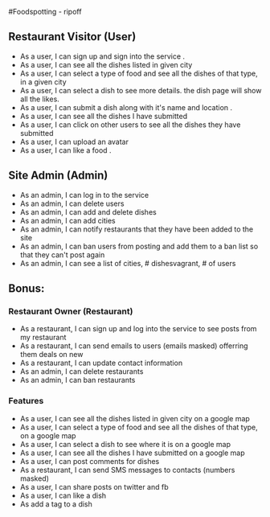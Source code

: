 #Foodspotting - ripoff

## Restaurant Visitor (User)
- As a user, I can sign up and sign into the service .
- As a user, I can see all the dishes listed in given city
- As a user, I can select a type of food and see all the dishes of that type, in a given city
- As a user, I can select a dish to see more details. the dish page will show all the likes.
- As a user, I can submit a dish along with it's name and location .
- As a user, I can see all the dishes I have submitted
- As a user, I can click on other users to see all the dishes they have submitted 
- As a user, I can upload an avatar 
- As a user, I can like a food .

## Site Admin (Admin)
- As an admin, I can log in to the service
- As an admin, I can delete users
- As an admin, I can add and delete dishes
- As an admin, I can add cities
- As an admin, I can notify restaurants that they have been added to the site
- As an admin, I can ban users from posting and add them to a ban list so that they can't post again
- As an admin, I can see a list of cities, # dishesvagrant, # of users

## Bonus:
### Restaurant Owner (Restaurant)
- As a restaurant, I can sign up and log into the service to see posts from my restaurant
- As a restaurant, I can send emails to users (emails masked) offerring them deals on new
- As a restaurant, I can update contact information
- As an admin, I can delete restaurants
- As an admin, I can ban restaurants

### Features
- As a user, I can see all the dishes listed in given city on a google map
- As a user, I can select a type of food and see all the dishes of that type, on a google map
- As a user, I can select a dish to see where it is on a google map
- As a user, I can see all the dishes I have submitted on a google map
- As a user, I can post comments for dishes
- As a restaurant, I can send SMS messages to contacts (numbers masked)
- As a user, I can share posts on twitter and fb
- As a user, I can like a dish
- As add a tag to a dish

